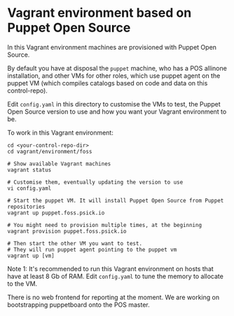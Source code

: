 # Vagrant environment based on Puppet Open Source

In this Vagrant environment machines are provisioned with Puppet Open Source.

By default you have at disposal the ```puppet``` machine, who has a POS allinone installation, and other VMs for other roles, which use puppet agent on the puppet VM (which compiles catalogs based on code and data on this control-repo).

Edit ```config.yaml``` in this directory to customise the VMs to test, the Puppet Open Source version to use and how you want your Vagrant environment to be.

To work in this Vagrant environment:

    cd <your-control-repo-dir>
    cd vagrant/environment/foss

    # Show available Vagrant machines
    vagrant status

    # Customise them, eventually updating the version to use
    vi config.yaml

    # Start the puppet VM. It will install Puppet Open Source from Puppet repositories
    vagrant up puppet.foss.psick.io

    # You might need to provision multiple times, at the beginning
    vagrant provision puppet.foss.psick.io

    # Then start the other VM you want to test.
    # They will run puppet agent pointing to the puppet vm
    vagrant up [vm]


Note 1: It's recommended to run this Vagrant environment on hosts that have at least 8 Gb of RAM. Edit ```config.yaml``` to tune the memory to allocate to the VM.

There is no web frontend for reporting at the moment. We are working on bootstrapping puppetboard onto the POS master.

